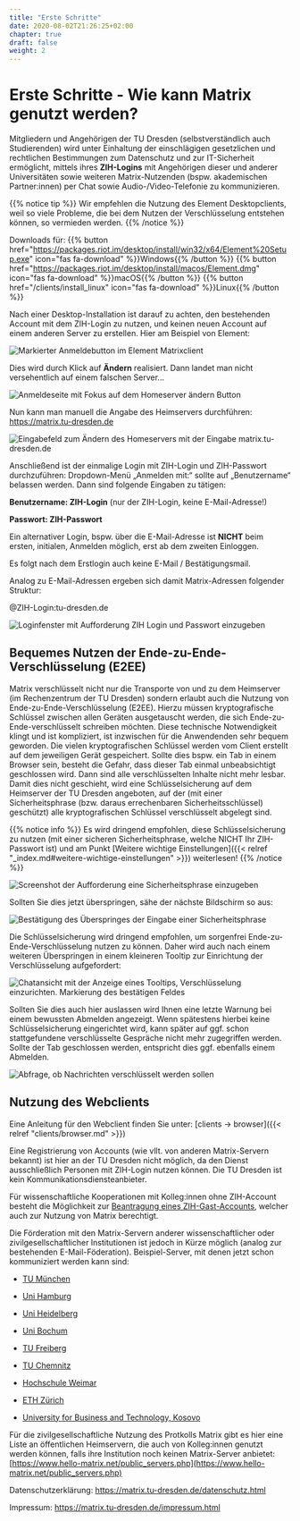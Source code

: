 ```yaml
---
title: "Erste Schritte"
date: 2020-08-02T21:26:25+02:00
chapter: true
draft: false
weight: 2
---
```


# Erste Schritte - Wie kann Matrix genutzt werden?

Mitgliedern und Angehörigen der TU Dresden (selbstverständlich auch Studierenden) wird unter Einhaltung der einschlägigen gesetzlichen und rechtlichen Bestimmungen zum Datenschutz und zur IT-Sicherheit ermöglicht, mittels ihres **ZIH-Logins** mit Angehörigen dieser und anderer Universitäten sowie weiteren Matrix-Nutzenden (bspw. akademischen Partner:innen) per Chat sowie Audio-/Video-Telefonie zu
kommunizieren.

{{% notice tip %}}
Wir empfehlen die Nutzung des Element Desktopclients, weil so viele Probleme, die bei dem Nutzen der Verschlüsselung entstehen können, so vermieden werden.
{{% /notice %}}

Downloads für: {{% button href="https://packages.riot.im/desktop/install/win32/x64/Element%20Setup.exe" icon="fas fa-download" %}}Windows{{% /button %}} {{% button href="https://packages.riot.im/desktop/install/macos/Element.dmg" icon="fas fa-download" %}}macOS{{% /button %}} {{% button href="/clients/install_linux" icon="fas fa-download" %}}Linux{{% /button %}}

Nach einer Desktop-Installation ist darauf zu achten, den bestehenden Account mit dem ZIH-Login zu nutzen, und keinen neuen Account auf einem anderen Server zu erstellen. Hier am Beispiel von Element:

![Markierter Anmeldebutton im Element Matrixclient](/images/01_Login_de.png)

Dies wird durch Klick auf **Ändern** realisiert. Dann landet man nicht versehentlich auf einem falschen Server...

![Anmeldeseite mit Fokus auf dem Homeserver ändern Button](/images/02_Change-Homeserver_de.png)

Nun kann man manuell die Angabe des Heimservers durchführen: https://matrix.tu-dresden.de

![Eingabefeld zum Ändern des Homeservers mit der Eingabe matrix.tu-dresden.de](/images/03_Set-Homeserver_de.png)

Anschließend ist der einmalige Login mit ZIH-Login und ZIH-Passwort durchzuführen:
Dropdown-Menü „Anmelden mit:“ sollte auf „Benutzername“ belassen werden. Dann sind folgende Eingaben zu tätigen:

**Benutzername: ZIH-Login**  (nur der ZIH-Login, keine E-Mail-Adresse!)

**Passwort: ZIH-Passwort**

Ein alternativer Login, bspw. über die E-Mail-Adresse ist **NICHT** beim ersten, initialen, Anmelden möglich, erst ab dem zweiten Einloggen.

Es folgt nach dem Erstlogin auch keine E-Mail / Bestätigungsmail.

Analog zu E-Mail-Adressen ergeben sich damit Matrix-Adressen folgender Struktur:

@ZIH-Login:tu-dresden.de

![Loginfenster mit Aufforderung ZIH Login und Passwort einzugeben](/images/04_Username_de.png)

## Bequemes Nutzen der Ende-zu-Ende-Verschlüsselung (E2EE)

Matrix verschlüsselt nicht nur die Transporte von und zu dem Heimserver (im Rechenzentrum der TU Dresden) sondern erlaubt auch die Nutzung von Ende-zu-Ende-Verschlüsselung (E2EE). Hierzu müssen kryptografische Schlüssel zwischen allen Geräten ausgetauscht werden, die sich Ende-zu-Ende-verschlüsselt schreiben möchten. Diese technische Notwendigkeit klingt und ist kompliziert, ist inzwischen für die Anwendenden sehr bequem geworden. Die vielen kryptografischen Schlüssel werden vom Client erstellt auf dem jeweiligen Gerät gespeichert. Sollte dies bspw. ein Tab in einem Browser sein, besteht die Gefahr, dass dieser Tab einmal unbeabsichtigt geschlossen wird. Dann sind alle verschlüsselten Inhalte nicht mehr lesbar. Damit dies nicht geschieht, wird eine Schlüsselsicherung auf dem Heimserver der TU Dresden angeboten, auf der (mit einer Sicherheitsphrase (bzw. daraus errechenbaren Sicherheitsschlüssel) geschützt) alle kryptografischen Schlüssel verschlüsselt abgelegt sind.

{{% notice info %}}
Es wird dringend empfohlen, diese Schlüsselsicherung zu nutzen (mit einer sicheren Sicherheitsphrase, welche NICHT Ihr ZIH-Passwort ist) und am Punkt [Weitere wichtige Einstellungen]({{< relref "_index.md#weitere-wichtige-einstellungen" >}}) weiterlesen!
{{% /notice %}}

   ![Screenshot der Aufforderung eine Sicherheitsphrase einzugeben](/images/01_Restore-Session_de.png)

Sollten Sie dies jetzt überspringen, sähe der nächste Bildschirm so aus:

   ![Bestätigung des Überspringes der Eingabe einer Sicherheitsphrase](/images/03_Cancel-Restore_de.png)

Die Schlüsselsicherung wird dringend empfohlen, um sorgenfrei Ende-zu-Ende-Verschlüsselung nutzen zu können. Daher wird auch nach einem weiteren Überspringen in einem kleineren Tooltip zur Einrichtung der Verschlüsselung aufgefordert:

   ![Chatansicht mit der Anzeige eines Tooltips, Verschlüsselung einzurichten. Markierung des bestätigen Feldes](/images/04_Notification_de.png)

Sollten Sie dies auch hier auslassen wird Ihnen eine letzte Warnung bei einem bewussten Abmelden angezeigt. Wenn spätestens hierbei keine Schlüsselsicherung eingerichtet wird, kann später auf ggf. schon stattgefundene verschlüsselte Gespräche nicht mehr zugegriffen werden. Sollte der Tab geschlossen werden, entspricht dies ggf. ebenfalls einem Abmelden.

   ![Abfrage, ob Nachrichten verschlüsselt werden sollen](/images/05_Logout-Notify_de.png)


## Nutzung des Webclients

Eine Anleitung für den Webclient finden Sie unter: [clients -> browser]({{< relref "clients/browser.md" >}})

Eine Registrierung von Accounts (wie vllt. von anderen Matrix-Servern bekannt) ist hier an der TU Dresden nicht möglich, da den Dienst ausschließlich Personen mit ZIH-Login nutzen können. Die TU Dresden ist kein Kommunikationsdiensteanbieter.

Für wissenschaftliche Kooperationen mit Kolleg:innen ohne ZIH-Account besteht die Möglichkeit zur [Beantragung eines ZIH-Gast-Accounts](https://tu-dresden.de/zih/dienste/service-katalog/zugangsvoraussetzung), welcher auch zur Nutzung von Matrix berechtigt.

Die Förderation mit den Matrix-Servern anderer wissenschaftlicher oder zivilgesellschaftlicher Institutionen ist jedoch in Kürze möglich (analog zur bestehenden E-Mail-Föderation). Beispiel-Server, mit denen jetzt schon kommuniziert werden kann sind:

* [TU München](https://tum.de)

* [Uni Hamburg](http://uni-hamburg.de/)

* [Uni Heidelberg](https://uni-heidelberg.de/)

* [Uni Bochum](http://ruhr-uni-bochum.de)

* [TU Freiberg](https://tu-freiberg.de)

* [TU Chemnitz](http://tu-chemnitz.de)

* [Hochschule Weimar](http://bau-ha.us)

* [ETH Zürich](https://readme.phys.ethz.ch/chat/)

* [University for Business and Technology, Kosovo](https://ubt-uni.net/)

Für die zivilgesellschaftliche Nutzung des Protkolls Matrix gibt es hier eine Liste an öffentlichen Heimservern, die auch von Kolleg:innen genutzt werden können, falls ihre Institution noch keinen Matrix-Server anbietet:
[https://www.hello-matrix.net/public_servers.php](https://www.hello-matrix.net/public_servers.php)

Datenschutzerklärung: https://matrix.tu-dresden.de/datenschutz.html

Impressum: https://matrix.tu-dresden.de/impressum.html

